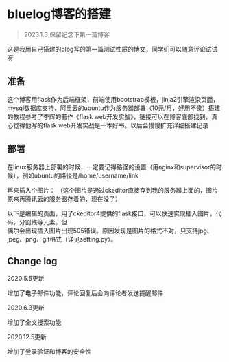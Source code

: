 # bluelog博客的搭建
> 2023.1.3 保留纪念下第一篇博客

这是我用自己搭建的blog写的第一篇测试性质的博文，同学们可以随意评论试试呀

## 准备

这个博客用flask作为后端框架，前端使用bootstrap模板，jinja2引擎渲染页面，mysql数据库支持，阿里云的ubuntu作为服务器部署（10元/月，好用不贵）搭建的教程参考了李辉的著作《flask web开发实战》，链接可以在博客底部找到，真心觉得他写的flask web开发实战是一本好书。以后会慢慢扩充详细搭建记录

## 部署

在linux服务器上部署的时候，一定要记得路径的设置（用nginx和supervisor的时候），例如ubuntu的路径是/home/username/link

再来插入个图片：
（这个图片是通过ckeditor直接存到我的服务器上面的，图片原来再腾讯云的服务器存着的，现在没了）

以下是编辑的页面，用了ckeditor4提供的flask接口，可以快速实现插入图片，代码，分割线等元素。但<br>偶尔会出现插入图片出现505错误。原因发现是图片的格式不对，只支持jpg、jpeg、png、gif格式（详见setting.py）。

## Change log
2020.5.5更新

增加了电子邮件功能，评论回复后会向评论者发送提醒邮件

2020.6.3更新

增加了全文搜索功能

2020.12.5更新

增加了登录验证和博客的安全性
